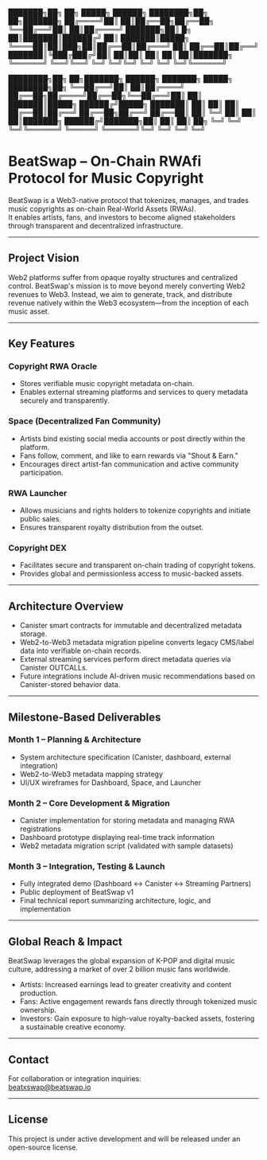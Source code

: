 ███████╗██╗ ██╗ █████╗ ██████╗ ████████╗██╗ ██╗███████╗ ██╔════╝██║ ██║██╔══██╗██╔══██╗ ╚══██╔══╝██║ ██║██╔════╝ ███████╗██║ █╗ ██║███████║██████╔╝ ██║ ███████║█████╗
╚════██║██║███╗██║██╔══██║██╔═══╝ ██║ ██╔══██║██╔══╝
███████║╚███╔███╔╝██║ ██║██║ ██║ ██║ ██║███████╗ ╚══════╝ ╚══╝╚══╝ ╚═╝ ╚═╝╚═╝ ╚═╝ ╚═╝ ╚═╝╚══════╝

████████╗██╗ ██╗███████╗ ██████╗ ███████╗ █████╗ ████████╗██╗ ╚══██╔══╝██║ ██║██╔════╝ ██╔══██╗██╔════╝██╔══██╗╚══██╔══╝██║ ██║ ███████║█████╗ ██████╔╝█████╗ ███████║ ██║ ██║ ██║ ██╔══██║██╔══╝ ██╔══██╗██╔══╝ ██╔══██║ ██║ ╚═╝ ██║ ██║ ██║███████╗ ██████╔╝███████╗██║ ██║ ██║ ██╗ ╚═╝ ╚═╝ ╚═╝╚══════╝ ╚═════╝ ╚══════╝╚═╝ ╚═╝ ╚═╝ ╚═╝



# BeatSwap – On-Chain RWAfi Protocol for Music Copyright

BeatSwap is a Web3-native protocol that tokenizes, manages, and trades music copyrights as on-chain Real-World Assets (RWAs).  
It enables artists, fans, and investors to become aligned stakeholders through transparent and decentralized infrastructure.

---

## Project Vision

Web2 platforms suffer from opaque royalty structures and centralized control. BeatSwap's mission is to move beyond merely converting Web2 revenues to Web3. Instead, we aim to generate, track, and distribute revenue natively within the Web3 ecosystem—from the inception of each music asset.

---

## Key Features

### Copyright RWA Oracle
- Stores verifiable music copyright metadata on-chain.
- Enables external streaming platforms and services to query metadata securely and transparently.

### Space (Decentralized Fan Community)
- Artists bind existing social media accounts or post directly within the platform.
- Fans follow, comment, and like to earn rewards via "Shout & Earn."
- Encourages direct artist-fan communication and active community participation.

### RWA Launcher
- Allows musicians and rights holders to tokenize copyrights and initiate public sales.
- Ensures transparent royalty distribution from the outset.

### Copyright DEX
- Facilitates secure and transparent on-chain trading of copyright tokens.
- Provides global and permissionless access to music-backed assets.

---

## Architecture Overview

- Canister smart contracts for immutable and decentralized metadata storage.
- Web2-to-Web3 metadata migration pipeline converts legacy CMS/label data into verifiable on-chain records.
- External streaming services perform direct metadata queries via Canister OUTCALLs.
- Future integrations include AI-driven music recommendations based on Canister-stored behavior data.

---

## Milestone-Based Deliverables

### Month 1 – Planning & Architecture
- System architecture specification (Canister, dashboard, external integration)
- Web2-to-Web3 metadata mapping strategy
- UI/UX wireframes for Dashboard, Space, and Launcher

### Month 2 – Core Development & Migration
- Canister implementation for storing metadata and managing RWA registrations
- Dashboard prototype displaying real-time track information
- Web2 metadata migration script (validated with sample datasets)

### Month 3 – Integration, Testing & Launch
- Fully integrated demo (Dashboard ↔ Canister ↔ Streaming Partners)
- Public deployment of BeatSwap v1
- Final technical report summarizing architecture, logic, and implementation

---

## Global Reach & Impact

BeatSwap leverages the global expansion of K-POP and digital music culture, addressing a market of over 2 billion music fans worldwide.

- Artists: Increased earnings lead to greater creativity and content production.
- Fans: Active engagement rewards fans directly through tokenized music ownership.
- Investors: Gain exposure to high-value royalty-backed assets, fostering a sustainable creative economy.

---

## Contact

For collaboration or integration inquiries:  
beatxswap@beatswap.io

---

## License

This project is under active development and will be released under an open-source license.
